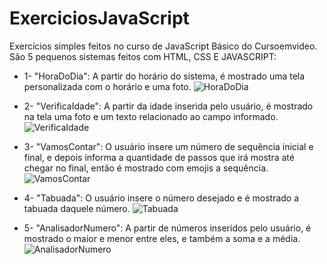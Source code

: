 # ExerciciosJavaScript
Exercícios simples feitos no curso de JavaScript Básico do Cursoemvideo.
São 5 pequenos sistemas feitos com HTML, CSS E JAVASCRIPT:
*  1- "HoraDoDia": A partir do horário do sistema, é mostrado uma tela personalizada com o horário e uma foto.
![HoraDoDia](imagens/horadodia.jpg)

* 2- "VerificaIdade": A partir da idade inserida pelo usuário, é mostrado na tela uma foto e um texto relacionado ao campo informado.
![VerificaIdade](imagens/idade.jpg)

* 3- "VamosContar": O usuário insere um número de sequência inicial e final, e depois informa a quantidade de passos que irá mostra até chegar no final, então é mostrado com emojis a sequência.
![VamosContar](imagens/contador.jpg)

* 4- "Tabuada": O usuário insere o número desejado e é mostrado a tabuada daquele número.
![Tabuada](imagens/tabuada.jpg)

* 5- "AnalisadorNumero": A partir de números inseridos pelo usuário, é mostrado o maior e menor entre eles, e também a soma e a média.
![AnalisadorNumero](imagens/analisador.jpg)
  

